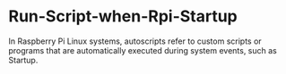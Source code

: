 # Run-Script-when-Rpi-Startup
In Raspberry Pi Linux systems, autoscripts refer to custom scripts or programs that are automatically executed during system events, such as Startup. 
